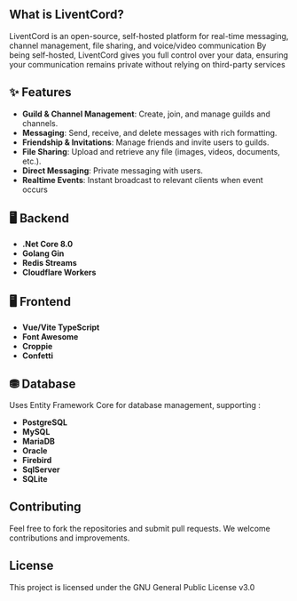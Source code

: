 ## What is LiventCord?
LiventCord is an open-source, self-hosted platform for real-time messaging, channel management, file sharing, and voice/video communication
By being self-hosted, LiventCord gives you full control over your data, ensuring your communication remains private without relying on third-party services

## ✨ Features

- **Guild & Channel Management**: Create, join, and manage guilds and channels.
- **Messaging**: Send, receive, and delete messages with rich formatting.
- **Friendship & Invitations**: Manage friends and invite users to guilds.
- **File Sharing**: Upload and retrieve any file (images, videos, documents, etc.).
- **Direct Messaging**: Private messaging with users.
- **Realtime Events**: Instant broadcast to relevant clients when event occurs

## 🖥 Backend 
- **.Net Core 8.0**
- **Golang Gin**
- **Redis Streams**
- **Cloudflare Workers**
  
## 🖥️ Frontend
- **Vue/Vite TypeScript**
- **Font Awesome**
- **Croppie**
- **Confetti**

## ⛃  Database 
Uses Entity Framework Core for database management, supporting :

- **PostgreSQL**
- **MySQL**
- **MariaDB**
- **Oracle**
- **Firebird**
- **SqlServer**
- **SQLite**

## Contributing

Feel free to fork the repositories and submit pull requests. We welcome contributions and improvements.

## License

This project is licensed under the GNU General Public License v3.0
